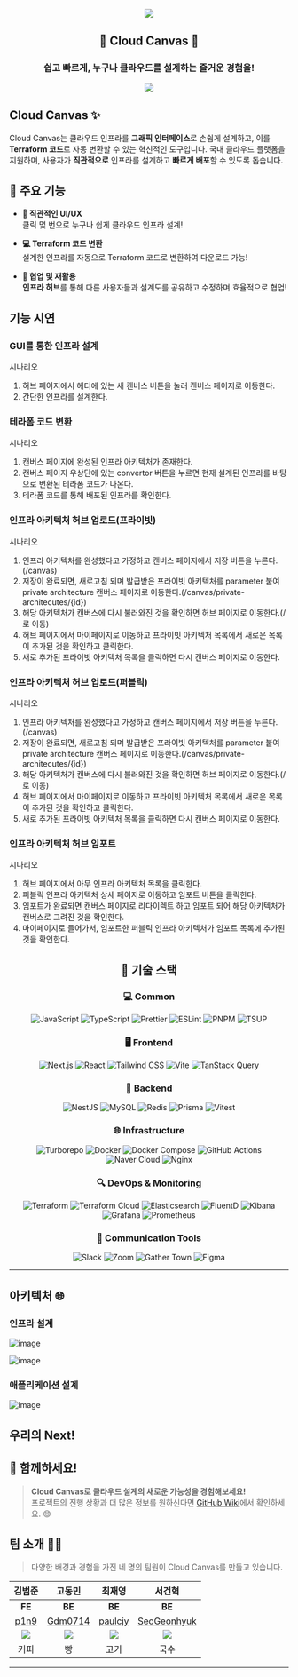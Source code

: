 <p align="middle" >
<img src="https://github.com/user-attachments/assets/907f345d-33f3-4c33-937d-f112f057a91b">
</p>

<h2 align="center">🎨 Cloud Canvas 🎨</h2>
<h3 align="middle">쉽고 빠르게, 누구나 클라우드를 설계하는 즐거운 경험을!</h3>

<div align=center>
  <a href="https://hits.seeyoufarm.com">
    <img src="https://hits.seeyoufarm.com/api/count/incr/badge.svg?url=https%3A%2F%2Fgithub.com%2Fboostcampwm-2024%2Fweb37-cloud-canvas&count_bg=%2390EE90&title_bg=%2332CD32&icon=&icon_color=%23E7E7E7&title=hits&edge_flat=false"/>
  </a>
</div>

## Cloud Canvas ✨

Cloud Canvas는 클라우드 인프라를 **그래픽 인터페이스**로 손쉽게 설계하고, 이를 **Terraform 코드**로 자동 변환할 수 있는 혁신적인 도구입니다. 국내 클라우드 플랫폼을 지원하며, 사용자가 **직관적으로** 인프라를 설계하고 **빠르게 배포**할 수 있도록 돕습니다.

## 🌟 **주요 기능**

-   **🎨 직관적인 UI/UX**  
    클릭 몇 번으로 누구나 쉽게 클라우드 인프라 설계!

-   **💻 Terraform 코드 변환**  
    설계한 인프라를 자동으로 Terraform 코드로 변환하여 다운로드 가능!

-   **🤝 협업 및 재활용**  
    **인프라 허브**를 통해 다른 사용자들과 설계도를 공유하고 수정하며 효율적으로 협업!

## 기능 시연

### GUI를 통한 인프라 설계

시나리오

1. 허브 페이지에서 헤더에 있는 새 캔버스 버튼을 눌러 캔버스 페이지로 이동한다.
2. 간단한 인프라를 설계한다.

### 테라폼 코드 변환

시나리오

1. 캔버스 페이지에 완성된 인프라 아키텍처가 존재한다.
2. 캔버스 페이지 우상단에 있는 convertor 버튼을 누르면 현재 설계된 인프라를 바탕으로 변환된 테라폼 코드가 나온다.
3. 테라폼 코드를 통해 배포된 인프라를 확인한다.

### 인프라 아키텍처 허브 업로드(프라이빗)

시나리오

1. 인프라 아키텍처를 완성했다고 가정하고 캔버스 페이지에서 저장 버튼을 누른다.(/canvas)
2. 저장이 완료되면, 새로고침 되며 발급받은 프라이빗 아키텍처를 parameter 붙여 private architecture 캔버스 페이지로 이동한다.(/canvas/private-architecutes/{id})
3. 해당 아키텍처가 캔버스에 다시 불러와진 것을 확인하면 허브 페이지로 이동한다.(/로 이동)
4. 허브 페이지에서 마이페이지로 이동하고 프라이빗 아키텍처 목록에서 새로운 목록이 추가된 것을 확인하고 클릭한다.
5. 새로 추가된 프라이빗 아키텍처 목록을 클릭하면 다시 캔버스 페이지로 이동한다.

### 인프라 아키텍처 허브 업로드(퍼블릭)

시나리오

1. 인프라 아키텍처를 완성했다고 가정하고 캔버스 페이지에서 저장 버튼을 누른다.(/canvas)
2. 저장이 완료되면, 새로고침 되며 발급받은 프라이빗 아키텍처를 parameter 붙여 private architecture 캔버스 페이지로 이동한다.(/canvas/private-architecutes/{id})
3. 해당 아키텍처가 캔버스에 다시 불러와진 것을 확인하면 허브 페이지로 이동한다.(/로 이동)
4. 허브 페이지에서 마이페이지로 이동하고 프라이빗 아키텍처 목록에서 새로운 목록이 추가된 것을 확인하고 클릭한다.
5. 새로 추가된 프라이빗 아키텍처 목록을 클릭하면 다시 캔버스 페이지로 이동한다.

### 인프라 아키텍처 허브 임포트

시나리오

1. 허브 페이지에서 아무 인프라 아키텍처 목록을 클릭한다.
2. 퍼블릭 인프라 아키텍처 상세 페이지로 이동하고 임포트 버튼을 클릭한다.
3. 임포트가 완료되면 캔버스 페이지로 리다이렉트 하고 임포트 되어 해당 아키텍처가 캔버스로 그려진 것을 확인한다.
4. 마이페이지로 들어가서, 임포트한 퍼블릭 인프라 아키텍처가 임포트 목록에 추가된 것을 확인한다.

<div align="center">

## 🚀 기술 스택

### 💻 Common

<p>
    <img src="https://img.shields.io/badge/JavaScript-F7DF1E?style=for-the-badge&logo=javascript&logoColor=black" alt="JavaScript"/>
    <img src="https://img.shields.io/badge/TypeScript-3178C6?style=for-the-badge&logo=typescript&logoColor=white" alt="TypeScript"/>
    <img src="https://img.shields.io/badge/Prettier-F7B93E?style=for-the-badge&logo=prettier&logoColor=black" alt="Prettier"/>
    <img src="https://img.shields.io/badge/ESLint-4B32C3?style=for-the-badge&logo=eslint&logoColor=white" alt="ESLint"/>
    <img src="https://img.shields.io/badge/PNPM-F69220?style=for-the-badge&logo=pnpm&logoColor=white" alt="PNPM"/>
    <img src="https://img.shields.io/badge/TSUP-3178C6?style=for-the-badge&logo=typescript&logoColor=white" alt="TSUP"/>
</p>

### 🖥️ Frontend

<p>
    <img src="https://img.shields.io/badge/Next.js-000000?style=for-the-badge&logo=nextdotjs&logoColor=white" alt="Next.js"/>
    <img src="https://img.shields.io/badge/React-61DAFB?style=for-the-badge&logo=react&logoColor=black" alt="React"/>
    <img src="https://img.shields.io/badge/Tailwind%20CSS-06B6D4?style=for-the-badge&logo=tailwindcss&logoColor=white" alt="Tailwind CSS"/>
    <img src="https://img.shields.io/badge/Vite-646CFF?style=for-the-badge&logo=vite&logoColor=white" alt="Vite"/>
    <img src="https://img.shields.io/badge/TanStack%20Query-FF4154?style=for-the-badge&logo=reactquery&logoColor=white" alt="TanStack Query"/>
</p>

### 🔧 Backend

<p>
    <img src="https://img.shields.io/badge/NestJS-E0234E?style=for-the-badge&logo=nestjs&logoColor=white" alt="NestJS"/>
    <img src="https://img.shields.io/badge/MySQL-4479A1?style=for-the-badge&logo=mysql&logoColor=white" alt="MySQL"/>
    <img src="https://img.shields.io/badge/Redis-DC382D?style=for-the-badge&logo=redis&logoColor=white" alt="Redis"/>
    <img src="https://img.shields.io/badge/Prisma-2D3748?style=for-the-badge&logo=prisma&logoColor=white" alt="Prisma"/>
    <img src="https://img.shields.io/badge/Vitest-6E9F18?style=for-the-badge&logo=vitest&logoColor=white" alt="Vitest"/>
</p>

### 🌐 Infrastructure

<p>
    <img src="https://img.shields.io/badge/Turborepo-000000?style=for-the-badge&logo=turborepo&logoColor=white" alt="Turborepo"/>
    <img src="https://img.shields.io/badge/Docker-2496ED?style=for-the-badge&logo=docker&logoColor=white" alt="Docker"/>
    <img src="https://img.shields.io/badge/Docker_Compose-2496ED?style=for-the-badge&logo=docker&logoColor=white" alt="Docker Compose"/>
    <img src="https://img.shields.io/badge/GitHub_Actions-2088FF?style=for-the-badge&logo=githubactions&logoColor=white" alt="GitHub Actions"/>
    <img src="https://img.shields.io/badge/Naver_Cloud-03C75A?style=for-the-badge&logo=naver&logoColor=white" alt="Naver Cloud"/>
    <img src="https://img.shields.io/badge/Nginx-009639?style=for-the-badge&logo=nginx&logoColor=white" alt="Nginx"/>
</p>

### 🔍 DevOps & Monitoring

<p>
    <img src="https://img.shields.io/badge/Terraform-7B42BC?style=for-the-badge&logo=terraform&logoColor=white" alt="Terraform"/>
    <img src="https://img.shields.io/badge/Terraform%20Cloud-7B42BC?style=for-the-badge&logo=terraform&logoColor=white" alt="Terraform Cloud"/>
    <img src="https://img.shields.io/badge/Elasticsearch-005571?style=for-the-badge&logo=elasticsearch&logoColor=white" alt="Elasticsearch"/>
    <img src="https://img.shields.io/badge/FluentD-0E83C8?style=for-the-badge&logo=fluentd&logoColor=white" alt="FluentD"/>
    <img src="https://img.shields.io/badge/Kibana-005571?style=for-the-badge&logo=kibana&logoColor=white" alt="Kibana"/>
    <img src="https://img.shields.io/badge/Grafana-F46800?style=for-the-badge&logo=grafana&logoColor=white" alt="Grafana"/>
    <img src="https://img.shields.io/badge/Prometheus-E6522C?style=for-the-badge&logo=prometheus&logoColor=white" alt="Prometheus"/>
</p>

### 💬 Communication Tools

<p>
    <img src="https://img.shields.io/badge/Slack-4A154B?style=for-the-badge&logo=slack&logoColor=white" alt="Slack"/>
    <img src="https://img.shields.io/badge/Zoom-2D8CFF?style=for-the-badge&logo=zoom&logoColor=white" alt="Zoom"/>
    <img src="https://img.shields.io/badge/Gather_Town-6E5494?style=for-the-badge&logo=googlemeet&logoColor=white" alt="Gather Town"/>
    <img src="https://img.shields.io/badge/Figma-F24E1E?style=for-the-badge&logo=figma&logoColor=white" alt="Figma"/>
</p>

</div>

---

## **아키텍처** 🌐

### **인프라 설계**

![image](https://github.com/user-attachments/assets/e8bd555e-ae84-4989-a520-800a61b3da54)

![image](https://github.com/user-attachments/assets/b18b1048-5fe8-43ee-a33f-8fbe2b38e873)

### **애플리케이션 설계**

![image](https://github.com/user-attachments/assets/04145d8b-61b0-401a-8943-7494a0f9aed5)

## 우리의 Next!

## 🌈 **함께하세요!**

> **Cloud Canvas로 클라우드 설계의 새로운 가능성을 경험해보세요!**  
> 프로젝트의 진행 상황과 더 많은 정보를 원하신다면 [GitHub Wiki](https://github.com/boostcampwm-2024/web37-cloud-canvas/wiki)에서 확인하세요. 😊

## **팀 소개** 👩‍💻

> 다양한 배경과 경험을 가진 네 명의 팀원이 Cloud Canvas를 만들고 있습니다.

|                         **김범준**                         |                        **고동민**                         |                        **최재영**                         |                        **서건혁**                         |
| :--------------------------------------------------------: | :-------------------------------------------------------: | :-------------------------------------------------------: | :-------------------------------------------------------: |
|                           **FE**                           |                          **BE**                           |                          **BE**                           |                          **BE**                           |
|             [p1n9](https://github.com/p1n9d3v)             |           [Gdm0714](https://github.com/Gdm0714)           |           [paulcjy](https://github.com/paulcjy)           |       [SeoGeonhyuk](https://github.com/SeoGeonhyuk)       |
| ![](https://avatars.githubusercontent.com/u/152015839?v=4) | ![](https://avatars.githubusercontent.com/u/50660440?v=4) | ![](https://avatars.githubusercontent.com/u/86853786?v=4) | ![](https://avatars.githubusercontent.com/u/60954160?v=4) |
|                            커피                            |                            빵                             |                           고기                            |                           국수                            |

---

